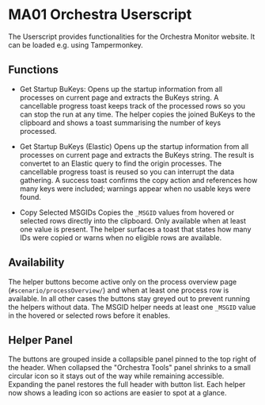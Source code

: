 # MA01 Orchestra Userscript

The Userscript provides functionalities for the Orchestra Monitor website. It can be loaded e.g. using Tampermonkey.

## Functions

* Get Startup BuKeys:
  Opens up the startup information from all processes on current page and extracts the BuKeys string.
  A cancellable progress toast keeps track of the processed rows so you can stop the run at any time.
  The helper copies the joined BuKeys to the clipboard and shows a toast summarising the number of keys processed.

* Get Startup BuKeys (Elastic)
  Opens up the startup information from all processes on current page and extracts the BuKeys string. The result is convertet to an Elastic query to find the origin processes.
  The cancellable progress toast is reused so you can interrupt the data gathering.
  A success toast confirms the copy action and references how many keys were included; warnings appear when no usable keys were found.

* Copy Selected MSGIDs
  Copies the `_MSGID` values from hovered or selected rows directly into the clipboard. Only available when at least one value is present.
  The helper surfaces a toast that states how many IDs were copied or warns when no eligible rows are available.

## Availability

The helper buttons become active only on the process overview page (`#scenario/processOverview/`) and when at least one process row is available. In all other cases the buttons stay greyed out to prevent running the helpers without data. The MSGID helper needs at least one `_MSGID` value in the hovered or selected rows before it enables.

## Helper Panel

The buttons are grouped inside a collapsible panel pinned to the top right of the header. When collapsed the "Orchestra Tools" panel shrinks to a small circular icon so it stays out of the way while remaining accessible. Expanding the panel restores the full header with button list. Each helper now shows a leading icon so actions are easier to spot at a glance.
